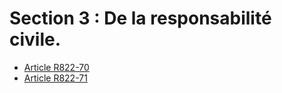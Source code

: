 # Section 3 : De la responsabilité civile.

- [Article R822-70](article-r822-70.md)
- [Article R822-71](article-r822-71.md)
